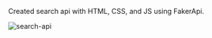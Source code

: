 Created search api with HTML, CSS, and JS using FakerApi.



![search-api](https://user-images.githubusercontent.com/80119466/113932330-1743df00-97b9-11eb-94c5-ceb6793d483c.png)
